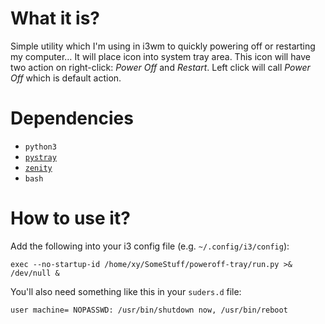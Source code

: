 What it is?
===========
Simple utility which I'm using in i3wm to quickly powering off or restarting my computer… It will place icon into system tray area. This icon will have two action on right-click: *Power Off* and *Restart*. Left click will call *Power Off* which is default action.

Dependencies
============
- `python3`
- [`pystray`](https://github.com/moses-palmer/pystray)
- [`zenity`](https://library.gnome.org/users/zenity/stable/)
- `bash`

How to use it?
==============
Add the following into your i3 config file (e.g. `~/.config/i3/config`):
```
exec --no-startup-id /home/xy/SomeStuff/poweroff-tray/run.py >& /dev/null &
```

You'll also need something like this in your `suders.d` file:
```
user machine= NOPASSWD: /usr/bin/shutdown now, /usr/bin/reboot
```
